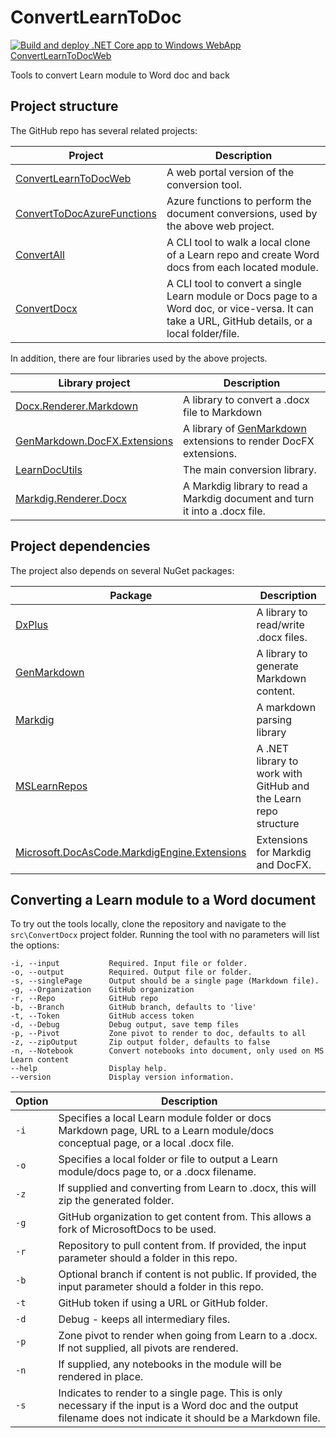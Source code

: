 # ConvertLearnToDoc

[![Build and deploy .NET Core app to Windows WebApp ConvertLearnToDocWeb](https://github.com/markjulmar/ConvertLearnToDoc/actions/workflows/ConvertLearnToDocWeb.yml/badge.svg)](https://github.com/markjulmar/ConvertLearnToDoc/actions/workflows/ConvertLearnToDocWeb.yml)

Tools to convert Learn module to Word doc and back

## Project structure

The GitHub repo has several related projects:

| Project | Description |
|---------|-------------|
| [ConvertLearnToDocWeb](https://github.com/markjulmar/ConvertLearnToDoc/tree/main/src/ConvertLearnToDocWeb) | A web portal version of the conversion tool. |
| [ConvertToDocAzureFunctions](https://github.com/markjulmar/ConvertLearnToDoc/tree/main/src/ConvertLearnToDoc.AzureFunctions) | Azure functions to perform the document conversions, used by the above web project. |
| [ConvertAll](https://github.com/markjulmar/ConvertLearnToDoc/tree/main/src/ConvertAll) | A CLI tool to walk a local clone of a Learn repo and create Word docs from each located module. |
| [ConvertDocx](https://github.com/markjulmar/ConvertLearnToDoc/tree/main/src/ConvertDocx) | A CLI tool to convert a single Learn module or Docs page to a Word doc, or vice-versa. It can take a URL, GitHub details, or a local folder/file. |

In addition, there are four libraries used by the above projects.

| Library project | Description |
|-----------------|-------------|
| [Docx.Renderer.Markdown](https://github.com/markjulmar/ConvertLearnToDoc/tree/main/lib/Docx.Renderer.Markdown) | A library to convert a .docx file to Markdown |
| [GenMarkdown.DocFX.Extensions](https://github.com/markjulmar/ConvertLearnToDoc/tree/main/lib/GenMarkdown.DocFx.Extensions) | A library of [GenMarkdown](https://github.com/markjulmar/GenMarkdown) extensions to render DocFX extensions. |
| [LearnDocUtils](https://github.com/markjulmar/ConvertLearnToDoc/tree/main/lib/LearnDocUtils) | The main conversion library. |
| [Markdig.Renderer.Docx](https://github.com/markjulmar/ConvertLearnToDoc/tree/main/lib/Markdig.Renderer.Docx) | A Markdig library to read a Markdig document and turn it into a .docx file. |

## Project dependencies

The project also depends on several NuGet packages:

| Package | Description |
|---------|-------------|
| [DxPlus](https://github.com/markjulmar/dxplus) | A library to read/write .docx files. |
| [GenMarkdown](https://github.com/markjulmar/genmarkdown) | A library to generate Markdown content. |
| [Markdig](https://github.com/xoofx/markdig) | A markdown parsing library |
| [MSLearnRepos](https://www.nuget.org/packages/julmar.mslearnrepos) | A .NET library to work with GitHub and the Learn repo structure |
| [Microsoft.DocAsCode.MarkdigEngine.Extensions](https://www.nuget.org/packages/Microsoft.DocAsCode.MarkdigEngine.Extensions) | Extensions for Markdig and DocFX. |

## Converting a Learn module to a Word document

To try out the tools locally, clone the repository and navigate to the `src\ConvertDocx` project folder. Running the tool with no parameters will list the options:

```output
-i, --input           Required. Input file or folder.
-o, --output          Required. Output file or folder.
-s, --singlePage      Output should be a single page (Markdown file).
-g, --Organization    GitHub organization
-r, --Repo            GitHub repo
-b, --Branch          GitHub branch, defaults to 'live'
-t, --Token           GitHub access token
-d, --Debug           Debug output, save temp files
-p, --Pivot           Zone pivot to render to doc, defaults to all
-z, --zipOutput       Zip output folder, defaults to false
-n, --Notebook        Convert notebooks into document, only used on MS Learn content
--help                Display help.
--version             Display version information.
```

| Option | Description |
|--------|-------------|
| `-i` | Specifies a local Learn module folder or docs Markdown page, URL to a Learn module/docs conceptual page, or a local .docx file. |
| `-o` | Specifies a local folder or file to output a Learn module/docs page to, or a .docx filename. |
| `-z` | If supplied and converting from Learn to .docx, this will zip the generated folder. |
| `-g` | GitHub organization to get content from. This allows a fork of MicrosoftDocs to be used. |
| `-r` | Repository to pull content from. If provided, the input parameter should a folder in this repo. |
| `-b` | Optional branch if content is not public. If provided, the input parameter should a folder in this repo. |
| `-t` | GitHub token if using a URL or GitHub folder. |
| `-d` | Debug - keeps all intermediary files. |
| `-p` | Zone pivot to render when going from Learn to a .docx. If not supplied, all pivots are rendered. |
| `-n` | If supplied, any notebooks in the module will be rendered in place. |
| `-s` | Indicates to render to a single page. This is only necessary if the input is a Word doc and the output filename does not indicate it should be a Markdown file. |
